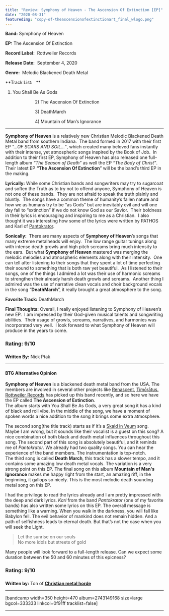 ```yaml
---
title: "Review: Symphony of Heaven - The Ascension Of Extinction [EP]"
date: "2020-08-31"
featuredimg: "copy-of-theascensionofextinctionart_final_wlogo.png"
---
```


**Band:** Symphony of Heaven

**EP:** The Ascension Of Extinction

**Record Label:**  Rottweiler Records

**Release Date:**  September 4, 2020

**Genre:**  Melodic Blackened Death Metal

**Track List:   ** 

1) You Shall Be As Gods

                        2) The Ascension Of Extinction

                        3) DeathMarch

                        4) Mountain of Man’s Ignorance

* * *

**Symphony of Heaven** is a relatively new Christian Melodic Blackened Death Metal band from southern Indiana.  The band formed in 2017 with their first EP _“…OF SCARS AND SOIL…”_, which created many beloved fans instantly with their intense, yet atmospheric songs inspired by the Book of Job.  In addition to their first EP, Symphony of Heaven has also released one full-length album _“The Season of Death”_ as well the EP _“The Body of Christ”_.  Their latest EP **“The Ascension Of Extinction**” will be the band’s third EP in the making. 

**Lyrically:** While some Christian bands and songwriters may try to sugarcoat and soften the Truth as to try not to offend anyone, Symphony of Heaven is not one of these bands.  They are not afraid to speak the truth plainly and bluntly.  The songs have a common theme of humanity’s fallen nature and how we as humans try to be “as Gods” but are inevitably evil and will one day fall to “extinction” if we do not know God as our Savior.  Their boldness in their lyrics is encouraging and inspiring to me as a Christian.  I also thought it was interesting how some of the lyrics were written by PATHOS and Karl of [Pantokrator](https://officialpantokrator.bandcamp.com/).

**Sonically:**  There are many aspects of **Symphony of Heaven**’s songs that many extreme metalheads will enjoy.  The low range guitar tunings along with intense death growls and high pitch screams bring much intensity to the ears.  But what **Symphony of Heaven** mastered was merging the melodic melodies and atmospheric elements along with their intensity.  One can tell after listening to their songs that they spent a lot of time perfecting their sound to something that is both raw yet beautiful.  As I listened to their songs, one of the things I admired a lot was their use of harmonic screams to strengthen their already harsh death growls and screams.  Another thing I admired was the use of narrative clean vocals and choir background vocals in the song “**DeathMarch**”, it really brought a great atmosphere to the song.

**Favorite Track:** DeathMarch

**Final Thoughts:** Overall, I really enjoyed listening to Symphony of Heaven’s new EP.  I am impressed by their God-given musical talents and songwriting abilities.  Their usage of growls, screams, narratives, and harmonies was incorporated very well.  I look forward to what Symphony of Heaven will produce in the years to come.

### **Rating:** 9/10

<h3 style="text-align:center;"></h3>

**Written By:** Nick Ptak

* * *

#### BTG Alternative Opinion

**Symphony of Heaven** is a blackened death metal band from the USA. The members are involved in several other projects like [Renascent](https://renascent.bandcamp.com/), [Timōrātus.](https://timoratus.bandcamp.com/) [Rottweiler Records](https://rottweilerrecords.bandcamp.com) has picked up this band recently, and so here we have the EP called **The Ascension of Extinction**.  
The album starts with You Shall Be As Gods, a very great song it has a kind of black and roll vibe. In the middle of the song, we have a moment of spoken words a nice addition to the song it brings some extra atmosphere.

The second song(the title track) starts as if it’s a [Skald in Veum](https://skaldinveum.bandcamp.com/album/stridslysten) song. Maybe I am wrong, but it sounds like their vocalist is a guest on this song? A nice combination of both black and death metal influences throughout this song. The second part of this song is absolutely beautiful, and it reminds me of _Pantokrator_. We already had two quality songs. You can hear the experience of the band members. The instrumentation is top-notch.  
The third song is called **Death March**, this track has a slower tempo, and it contains some amazing low death metal vocals. The variation is a very strong point on this EP. The final song on this album **Mountain of Man's Ignorance** makes me happy right from the start, an amazing riff, in the beginning, it gallops so nicely. This is the most melodic death sounding metal song on this EP.

I had the privilege to read the lyrics already and I am pretty impressed with the deep and dark lyrics. _Karl_ from the band _Pantokrator_ (one of my favorite bands) has also written some lyrics on this EP. The overall message is something like a warning. When you walk in the darkness, you will fall like Babylon fell. The evil behavior of mankind does not remain hidden. And a path of selfishness leads to eternal death. But that’s not the case when you will seek the Light.

>   
> Let the sunrise on our souls  
> No more idols but streets of gold

Many people will look forward to a full-length release. Can we expect some duration between the 50 and 60 minutes of this epicness?

### **Rating**: 9/10

<h3 style="text-align:center;"></h3>

<h3 style="text-align:center;"></h3>


**Written by:** Ton of **[Christian metal horde](https://web.facebook.com/ChristianmetalHorde/)**

* * *

\[bandcamp width=350 height=470 album=2743149168 size=large bgcol=333333 linkcol=0f91ff tracklist=false\]

* * *

